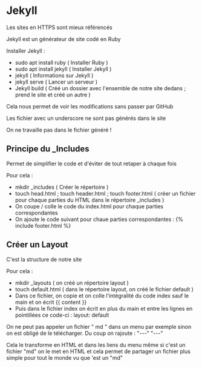 # Jekyll #

Les sites en HTTPS sont mieux référencés 

Jekyll est un générateur de site codé en Ruby

Installer Jekyll : 

* sudo apt install ruby ( Installer Ruby )
* sudo apt install jekyll ( Installer Jekyll )
* jekyll ( Informations sur Jekyll )
* jekyll serve ( Lancer un serveur )
* Jekyll build ( Créé un dossier avec l'ensemble de notre site dedans ; prend le site et créé un autre )

Cela nous permet de voir les modifications sans passer par GitHub 

Les fichier avec un underscore ne sont pas générés dans le site 

On ne travaille pas dans le fichier généré !

## Principe du _Includes ## 

Permet de simplifier le code et d'éviter de tout retaper à chaque fois 

Pour cela :

* mkdir _includes ( Créer le répertoire )
* touch head.html ; touch header.html ; touch footer.html ( créer un fichier pour chaque parties du HTML dans le répertoire _includes )
* On coupe / colle le code du index.html pour chaque parties correspondantes 
* On ajoute le code suivant pour chaue parties correspondantes : {% include footer.html %}

## Créer un Layout ## 

C'est la structure de notre site 

Pour cela : 

* mkdir _layouts ( on créé un répertoire layout )
* touch default.html ( dans le répertoire layout, on créé le fichier default )
* Dans ce fichier, on copie et on colle l'intégralité du code index sauf le main et on écrit {{ content }}
* Puis dans le fichier index on écrit en plus du main et entre les lignes en pointillées ce code-ci : layout: default

On ne peut pas appeler un fichier " md " dans un menu par exemple sinon on est obligé de le télécharger. Du coup on rajoute :
"---"
"---"

Cela le transforme en HTML et dans les liens du menu même si c'est un fichier "md" on le met en HTML et cela permet de partager un fichier plus simple pour tout le monde vu que 'est un "md" 

